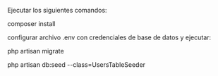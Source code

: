 Ejecutar los siguientes comandos:

composer install

configurar archivo .env con credenciales de base de datos y ejecutar:

php artisan migrate

php artisan db:seed --class=UsersTableSeeder
